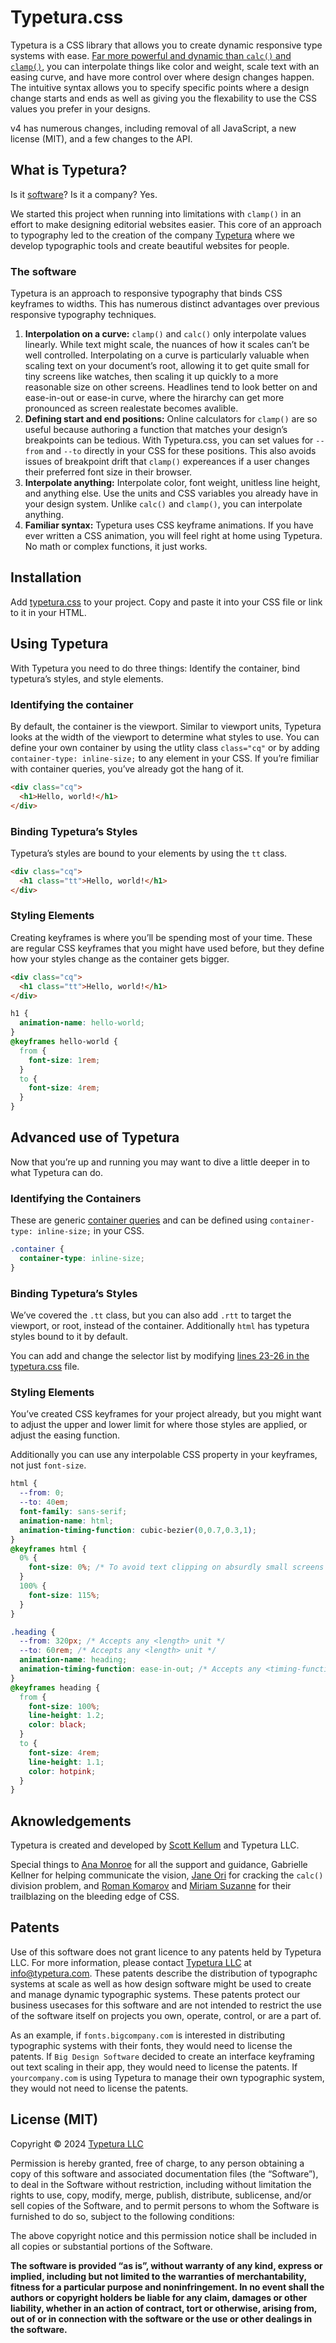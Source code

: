 # Typetura.css

Typetura is a CSS library that allows you to create dynamic responsive type systems with ease. [Far more powerful and dynamic than `calc()` and `clamp()`](#the-software), you can interpolate things like color and weight, scale text with an easing curve, and have more control over where design changes happen. The intuitive syntax allows you to specify specific points where a design change starts and ends as well as giving you the flexability to use the CSS values you prefer in your designs.

v4 has numerous changes, including removal of all JavaScript, a new license (MIT), and a few changes to the API.

## What is Typetura?

Is it [software](#the-software)? Is it a company? Yes.

We started this project when running into limitations with `clamp()` in an effort to make designing editorial websites easier. This core of an approach to typography led to the creation of the company [Typetura](https://typetura.com) where we develop typographic tools and create beautiful websites for people.

### The software

Typetura is an approach to responsive typography that binds CSS keyframes to widths. This has numerous distinct advantages over previous responsive typography techniques.

1. **Interpolation on a curve:** `clamp()` and `calc()` only interpolate values linearly. While text might scale, the nuances of how it scales can’t be well controlled. Interpolating on a curve is particularly valuable when scaling text on your document’s root, allowing it to get quite small for tiny screens like watches, then scaling it up quickly to a more reasonable size on other screens. Headlines tend to look better on and ease-in-out or ease-in curve, where the hirarchy can get more pronounced as screen realestate becomes avalible.
2. **Defining start and end positions:** Online calculators for `clamp()` are so useful because authoring a function that matches your design’s breakpoints can be tedious. With Typetura.css, you can set values for `--from` and `--to` directly in your CSS for these positions. This also avoids issues of breakpoint drift that `clamp()` expereances if a user changes their preferred font size in their browser.
3. **Interpolate anything:** Interpolate color, font weight, unitless line height, and anything else. Use the units and CSS variables you already have in your design system. Unlike `calc()` and `clamp()`, you can interpolate anything.
4. **Familiar syntax:** Typetura uses CSS keyframe animations. If you have ever written a CSS animation, you will feel right at home using Typetura. No math or complex functions, it just works.

## Installation

Add [typetura.css](https://raw.githubusercontent.com/Typetura/Typetura/v4/typetura.css) to your project. Copy and paste it into your CSS file or link to it in your HTML.

## Using Typetura

With Typetura you need to do three things: Identify the container, bind typetura’s styles, and style elements.

### Identifying the container

By default, the container is the viewport. Similar to viewport units, Typetura looks at the width of the viewport to determine what styles to use. You can define your own container by using the utlity class `class="cq"` or by adding `container-type: inline-size;` to any element in your CSS. If you’re fimiliar with container queries, you’ve already got the hang of it.

```html
<div class="cq">
  <h1>Hello, world!</h1>
</div>
```

### Binding Typetura’s Styles

Typetura’s styles are bound to your elements by using the `tt` class.

```html
<div class="cq">
  <h1 class="tt">Hello, world!</h1>
</div>
```

### Styling Elements
Creating keyframes is where you’ll be spending most of your time. These are regular CSS keyframes that you might have used before, but they define how your styles change as the container gets bigger.

```html
<div class="cq">
  <h1 class="tt">Hello, world!</h1>
</div>
```

```css
h1 {
  animation-name: hello-world;
}
@keyframes hello-world {
  from {
    font-size: 1rem;
  }
  to {
    font-size: 4rem;
  }
}
```

## Advanced use of Typetura

Now that you’re up and running you may want to dive a little deeper in to what Typetura can do.

### Identifying the Containers

These are generic [container queries](https://developer.mozilla.org/en-US/docs/Web/CSS/CSS_containment/Container_queries) and can be defined using `container-type: inline-size;` in your CSS.

```css
.container {
  container-type: inline-size;
}
```

### Binding Typetura’s Styles

We’ve covered the `.tt` class, but you can also add `.rtt` to target the viewport, or root, instead of the container. Additionally `html` has typetura styles bound to it by default.

You can add and change the selector list by modifying [lines 23-26 in the typetura.css](https://github.com/Typetura/Typetura/blob/c7c51a1cadb47ed170f08d52b26f4b5d33f6ff86/typetura.css#L23-L26) file.

### Styling Elements

You’ve created CSS keyframes for your project already, but you might want to adjust the upper and lower limit for where those styles are applied, or adjust the easing function.

Additionally you can use any interpolable CSS property in your keyframes, not just `font-size`.

```css
html {
  --from: 0;
  --to: 40em;
  font-family: sans-serif;
  animation-name: html;
  animation-timing-function: cubic-bezier(0,0.7,0.3,1);
}
@keyframes html {
  0% {
    font-size: 0%; /* To avoid text clipping on absurdly small screens */
  }
  100% {
    font-size: 115%;
  }
}

.heading {
  --from: 320px; /* Accepts any <length> unit */
  --to: 60rem; /* Accepts any <length> unit */
  animation-name: heading;
  animation-timing-function: ease-in-out; /* Accepts any <timing-function> */
}
@keyframes heading {
  from {
    font-size: 100%;
    line-height: 1.2;
    color: black;
  }
  to {
    font-size: 4rem;
    line-height: 1.1;
    color: hotpink;
  }
}
```

## Aknowledgements

Typetura is created and developed by [Scott Kellum](https://scottkellum.com) and Typetura LLC.

Special things to [Ana Monroe](https://anamonroe.com) for all the support and guidance, Gabrielle Kellner for helping communicate the vision, [Jane Ori](https://propjockey.io/) for cracking the `calc()` division problem, and [Roman Komarov](https://kizu.dev/) and [Miriam Suzanne](https://miriamsuzanne.com/) for their trailblazing on the bleeding edge of CSS.

## Patents

Use of this software does not grant licence to any patents held by Typetura LLC. For more information, please contact [Typetura LLC](https://typetura.com) at [info@typetura.com](mailto:info@typetura.com). These patents describe the distribution of typographc systems at scale as well as how design software might be used to create and manage dynamic typographic systems. These patents protect our business usecases for this software and are not intended to restrict the use of the software itself on projects you own, operate, control, or are a part of.

As an example, if `fonts.bigcompany.com` is interested in distributing typographic systems with their fonts, they would need to license the patents. If `Big Design Software` decided to create an interface keyframing out text scaling in their app, they would need to license the patents. If `yourcompany.com` is using Typetura to manage their own typographic system, they would not need to license the patents.

## License (MIT)

Copyright © 2024 [Typetura LLC](https://typetura.com/)

Permission is hereby granted, free of charge, to any person obtaining a copy of this software and associated documentation files (the “Software”), to deal in the Software without restriction, including without limitation the rights to use, copy, modify, merge, publish, distribute, sublicense, and/or sell copies of the Software, and to permit persons to whom the Software is furnished to do so, subject to the following conditions:

The above copyright notice and this permission notice shall be included in all copies or substantial portions of the Software.

**The software is provided “as is”, without warranty of any kind, express or implied, including but not limited to the warranties of merchantability, fitness for a particular purpose and noninfringement. In no event shall the authors or copyright holders be liable for any claim, damages or other liability, whether in an action of contract, tort or otherwise, arising from, out of or in connection with the software or the use or other dealings in the software.**
